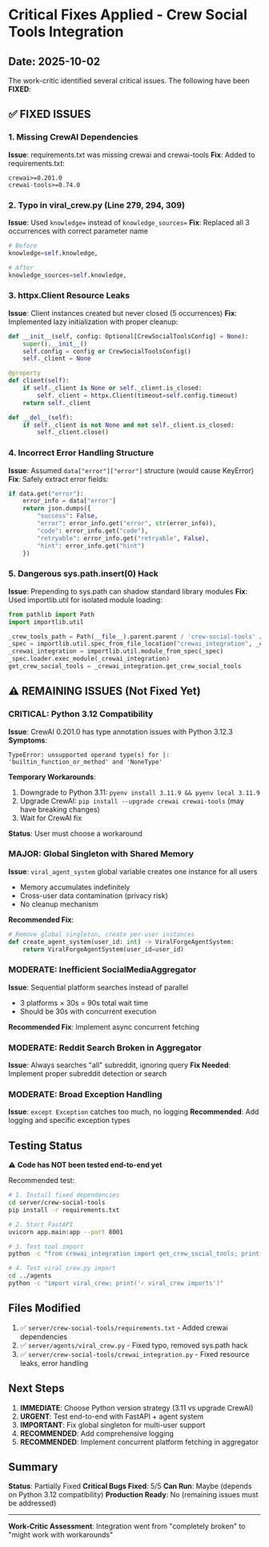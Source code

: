 # Critical Fixes Applied - Crew Social Tools Integration

## Date: 2025-10-02

The work-critic identified several critical issues. The following have been **FIXED**:

## ✅ FIXED ISSUES

### 1. Missing CrewAI Dependencies
**Issue**: requirements.txt was missing crewai and crewai-tools
**Fix**: Added to requirements.txt:
```
crewai>=0.201.0
crewai-tools>=0.74.0
```

### 2. Typo in viral_crew.py (Line 279, 294, 309)
**Issue**: Used `knowledge=` instead of `knowledge_sources=`
**Fix**: Replaced all 3 occurrences with correct parameter name
```python
# Before
knowledge=self.knowledge,

# After
knowledge_sources=self.knowledge,
```

### 3. httpx.Client Resource Leaks
**Issue**: Client instances created but never closed (5 occurrences)
**Fix**: Implemented lazy initialization with proper cleanup:
```python
def __init__(self, config: Optional[CrewSocialToolsConfig] = None):
    super().__init__()
    self.config = config or CrewSocialToolsConfig()
    self._client = None

@property
def client(self):
    if self._client is None or self._client.is_closed:
        self._client = httpx.Client(timeout=self.config.timeout)
    return self._client

def __del__(self):
    if self._client is not None and not self._client.is_closed:
        self._client.close()
```

### 4. Incorrect Error Handling Structure
**Issue**: Assumed `data["error"]["error"]` structure (would cause KeyError)
**Fix**: Safely extract error fields:
```python
if data.get("error"):
    error_info = data["error"]
    return json.dumps({
        "success": False,
        "error": error_info.get("error", str(error_info)),
        "code": error_info.get("code"),
        "retryable": error_info.get("retryable", False),
        "hint": error_info.get("hint")
    })
```

### 5. Dangerous sys.path.insert(0) Hack
**Issue**: Prepending to sys.path can shadow standard library modules
**Fix**: Used importlib.util for isolated module loading:
```python
from pathlib import Path
import importlib.util

_crew_tools_path = Path(__file__).parent.parent / 'crew-social-tools' / 'crewai_integration.py'
_spec = importlib.util.spec_from_file_location("crewai_integration", _crew_tools_path)
_crewai_integration = importlib.util.module_from_spec(_spec)
_spec.loader.exec_module(_crewai_integration)
get_crew_social_tools = _crewai_integration.get_crew_social_tools
```

## ⚠️ REMAINING ISSUES (Not Fixed Yet)

### CRITICAL: Python 3.12 Compatibility
**Issue**: CrewAI 0.201.0 has type annotation issues with Python 3.12.3
**Symptoms**:
```
TypeError: unsupported operand type(s) for |: 'builtin_function_or_method' and 'NoneType'
```
**Temporary Workarounds**:
1. Downgrade to Python 3.11: `pyenv install 3.11.9 && pyenv local 3.11.9`
2. Upgrade CrewAI: `pip install --upgrade crewai crewai-tools` (may have breaking changes)
3. Wait for CrewAI fix

**Status**: User must choose a workaround

### MAJOR: Global Singleton with Shared Memory
**Issue**: `viral_agent_system` global variable creates one instance for all users
- Memory accumulates indefinitely
- Cross-user data contamination (privacy risk)
- No cleanup mechanism

**Recommended Fix**:
```python
# Remove global singleton, create per-user instances
def create_agent_system(user_id: int) -> ViralForgeAgentSystem:
    return ViralForgeAgentSystem(user_id=user_id)
```

### MODERATE: Inefficient SocialMediaAggregator
**Issue**: Sequential platform searches instead of parallel
- 3 platforms × 30s = 90s total wait time
- Should be 30s with concurrent execution

**Recommended Fix**: Implement async concurrent fetching

### MODERATE: Reddit Search Broken in Aggregator
**Issue**: Always searches "all" subreddit, ignoring query
**Fix Needed**: Implement proper subreddit detection or search

### MODERATE: Broad Exception Handling
**Issue**: `except Exception` catches too much, no logging
**Recommended**: Add logging and specific exception types

## Testing Status

⚠️ **Code has NOT been tested end-to-end yet**

Recommended test:
```bash
# 1. Install fixed dependencies
cd server/crew-social-tools
pip install -r requirements.txt

# 2. Start FastAPI
uvicorn app.main:app --port 8001

# 3. Test tool import
python -c "from crewai_integration import get_crew_social_tools; print('✓ Import works')"

# 4. Test viral_crew.py import
cd ../agents
python -c "import viral_crew; print('✓ viral_crew imports')"
```

## Files Modified

1. ✅ `server/crew-social-tools/requirements.txt` - Added crewai dependencies
2. ✅ `server/agents/viral_crew.py` - Fixed typo, removed sys.path hack
3. ✅ `server/crew-social-tools/crewai_integration.py` - Fixed resource leaks, error handling

## Next Steps

1. **IMMEDIATE**: Choose Python version strategy (3.11 vs upgrade CrewAI)
2. **URGENT**: Test end-to-end with FastAPI + agent system
3. **IMPORTANT**: Fix global singleton for multi-user support
4. **RECOMMENDED**: Add comprehensive logging
5. **RECOMMENDED**: Implement concurrent platform fetching in aggregator

## Summary

**Status**: Partially Fixed
**Critical Bugs Fixed**: 5/5
**Can Run**: Maybe (depends on Python 3.12 compatibility)
**Production Ready**: No (remaining issues must be addressed)

---

**Work-Critic Assessment**: Integration went from "completely broken" to "might work with workarounds"
